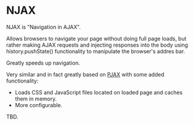 NJAX
====

NJAX is "Navigation in AJAX".

Allows browsers to navigate your page without doing full page loads,
but rather making AJAX requests and injecting responses into the body
using history.pushState() functionality to manipulate the browser's
addres bar.

Greatly speeds up navigation.

Very similar and in fact greatly based on
[PJAX](https://github.com/defunkt/jquery-pjax) with some added functionality:

- Loads CSS and JavaScript files located on loaded page and caches them in memory.
- More configurable.

TBD.